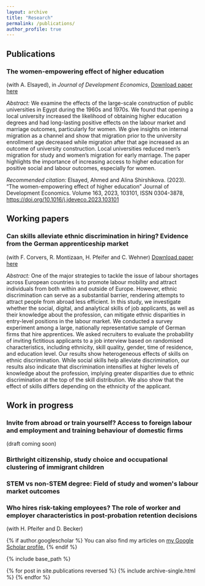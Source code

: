 ```yaml
---
layout: archive
title: "Research"
permalink: /publications/
author_profile: true
---
```

## Publications

### The women-empowering effect of higher education
(with A. Elsayed), in *Journal of Development Economics*,
[Download paper here](http://alina-shirshikova.github.io/files/paper1_education.pdf)

*Abstract:* We examine the effects of the large-scale construction of public universities in Egypt during the 1960s and 1970s. We found that opening a local university increased the likelihood of obtaining higher education degrees and had long-lasting positive effects on the labour market and marriage outcomes, particularly for women. We give insights on internal migration as a channel and show that migration prior to the university enrollment age decreased while migration after that age increased as an outcome of university construction. Local universities reduced men’s migration for study and women’s migration for early marriage. The paper highlights the importance of increasing access to higher education for positive social and labour outcomes, especially for women.

*Recommended citation:* Elsayed, Ahmed and Alina Shirshikova. (2023). “The women-empowering effect of higher education” Journal of Development Economics. Volume 163, 2023, 103101, ISSN 0304-3878, https://doi.org/10.1016/j.jdeveco.2023.103101

## Working papers

### Can skills alleviate ethnic discrimination in hiring? Evidence from the German apprenticeship market
(with F. Corvers, R. Montizaan, H. Pfeifer and C. Wehner)
[Download paper here](http://alina-shirshikova.github.io/files/paper2_skills.pdf)

*Abstract:* One of the major strategies to tackle the issue of labour shortages across European countries is to promote labour mobility and attract individuals from both within and outside of Europe. However, ethnic discrimination can serve as a substantial barrier, rendering attempts to attract people from abroad less efficient. In this study, we investigate whether the social, digital, and analytical skills of job applicants, as well as their knowledge about the profession, can mitigate ethnic disparities in entry-level positions in the labour market. We conducted a survey experiment among a large, nationally representative sample of German firms that hire apprentices. We asked recruiters to evaluate the probability of inviting fictitious applicants to a job interview based on randomised characteristics, including ethnicity, skill quality, gender, time of residence, and education level. Our results show heterogeneous effects of skills on ethnic discrimination. While social skills help alleviate discrimination, our results also indicate that discrimination intensifies at higher levels of knowledge about the profession, implying greater disparities due to ethnic discrimination at the top of the skill distribution. We also show that the effect of skills differs depending on the ethnicity of the applicant.


## Work in progress

### Invite from abroad or train yourself? Access to foreign labour and employment and training behaviour of domestic firms 
(draft coming soon)

### Birthright citizenship, study choice and occupational clustering of immigrant children

### STEM vs non-STEM degree: Field of study and women's labour market outcomes

### Who hires risk-taking employees? The role of worker and employer characteristics in post-probation retention decisions   
(with H. Pfeifer and D. Becker)

{% if author.googlescholar %}
  You can also find my articles on <u><a href="{{author.googlescholar}}">my Google Scholar profile</a>.</u>
{% endif %}

{% include base_path %}

{% for post in site.publications reversed %}
  {% include archive-single.html %}
{% endfor %}
